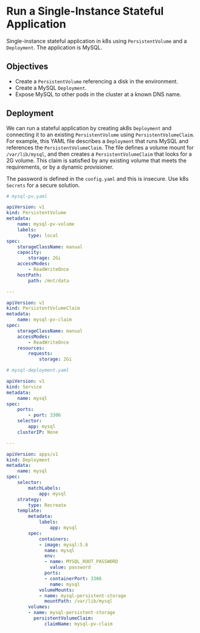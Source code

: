 # Run a Single-Instance Stateful Application

Single-instance stateful application in k8s using `PersistentVolume` and a
`Deployment`. The application is MySQL.

## Objectives
- Create a `PersistentVolume` referencing a disk in the environment.
- Create a MySQL `Deployment`.
- Expose MySQL to other pods in the cluster at a known DNS name.

## Deployment

We can run a stateful application by creating ak8s `Deployment` and connecting
it to an existing `PersistentVolume` using `PersistentVolumeClaim`. For example,
this YAML file describes a `Deployment` that runs MySQL and references the
`PersistentVolumeClaim`. The file defines a volume mount for `/var/lib/mysql`,
and then creates a `PersistentVolumeClaim` that looks for a 2G volume. This
claim is satisfied by any existing volume that meets the requirements, or by a
dynamic provisioner.

The password is defined in the `config.yaml` and this is insecure. Use k8s
`Secrets` for a secure solution.

```yaml
# mysql-pv.yaml

apiVersion: v1
kind: PersistentVolume
metadata:
    name: mysql-pv-volume
    labels:
        type: local
spec:
    storageClassName: manual
    capacity:
        storage: 2Gi
    accessModes:
        - ReadWriteOnce
    hostPath:
        path: /mnt/data

---

apiVersion: v1
kind: PersistentVolumeClaim
metadata:
    name: mysql-pv-claim
spec:
    storageClassName: manual
    accessModes:
        - ReadWriteOnce
    resources:
        requests:
            storage: 2Gi
```
```yaml
# mysql-deployment.yaml

apiVersion: v1
kind: Service
metadata:
    name: mysql
spec:
    ports:
        - port: 3306
    selector:
        app: mysql
    clusterIP: None

---

apiVersion: apps/v1
kind: Deployment
metadata:
    name: mysql
spec:
    selector:
        matchLabels:
            app: mysql
    strategy:
        type: Recreate
    template:
        metadata:
            labels:
                app: mysql
        spec:
            containers:
            - image: mysql:5.6
              name: mysql
              env:
              - name: MYSQL_ROOT_PASSWORD
                value: password
              ports:
              - containerPort: 3306
                name: mysql
            volumeMounts:
            - name: mysql-persistent-storage
              mountPath: /var/lib/mysql
        volumes:
        - name: mysql-persistent-storage
          persistentVolumeClaim:
              claimName: mysql-pv-claim
```


